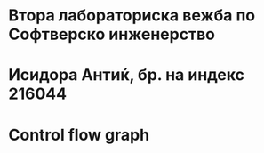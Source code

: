 # Втора лабораториска вежба по Софтверско инженерство
# Исидора Антиќ, бр. на индекс 216044
# Control flow graph

